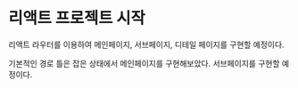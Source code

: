 # 리액트 프로젝트 시작

리액트 라우터를 이용하여 메인페이지, 서브페이지, 디테일 페이지를 구현할 예정이다.

기본적인 경로 틀은 잡은 상태에서 메인페이지를 구현해보았다. 서브페이지를 구현할 예정이다.